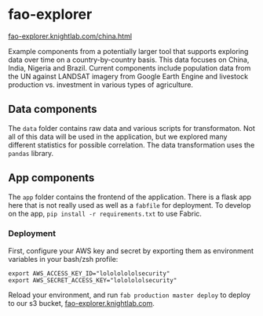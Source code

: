fao-explorer
============

[fao-explorer.knightlab.com/china.html](http://fao-explorer.knightlab.com/china.html)

Example components from a potentially larger tool that supports exploring data over time on a country-by-country basis. This data focuses on China, India, Nigeria and Brazil. Current components include population data from the UN against LANDSAT imagery from Google Earth Engine and livestock production vs. investment in various types of agriculture.

## Data components

The `data` folder contains raw data and various scripts for transformaton. Not all of this data will be used in the application, but we explored many different statistics for possible correlation. The data transformation uses the `pandas` library. 

## App components

The `app` folder contains the frontend of the application. There is a flask app here that is not really used as well as a `fabfile` for deployment. To develop on the app, `pip install -r requirements.txt` to use Fabric.

### Deployment

First, configure your AWS key and secret by exporting them as environment variables in your bash/zsh profile:

```
export AWS_ACCESS_KEY_ID="lolololololsecurity"
export AWS_SECRET_ACCESS_KEY="lololololsecurity"
```

Reload your environment, and run `fab production master deploy` to deploy to our s3 bucket, [fao-explorer.knightlab.com](http://fao-explorer.knightlab.com). 